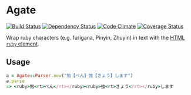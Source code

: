 # Agate

[![Build Status](https://travis-ci.org/jbhannah/agate.png?branch=master)](https://travis-ci.org/jbhannah/agate)
[![Dependency Status](https://gemnasium.com/jbhannah/agate.png)](https://gemnasium.com/jbhannah/agate)
[![Code Climate](https://codeclimate.com/github/jbhannah/agate.png)](https://codeclimate.com/github/jbhannah/agate)
[![Coverage Status](https://coveralls.io/repos/jbhannah/agate/badge.png?branch=master)](https://coveralls.io/r/jbhannah/agate)

Wrap ruby characters (e.g. furigana, Pinyin, Zhuyin) in text with the
[HTML `ruby` element][].

## Usage

```ruby
a = Agate::Parser.new("勉【べん】強【きょう】します")
a.parse
=> <ruby>勉<rt>べん</rt></ruby><ruby>強<rt>きょう</rt></ruby>します
```

[HTML `ruby` element]: http://www.w3.org/TR/html5/text-level-semantics.html#the-ruby-element
